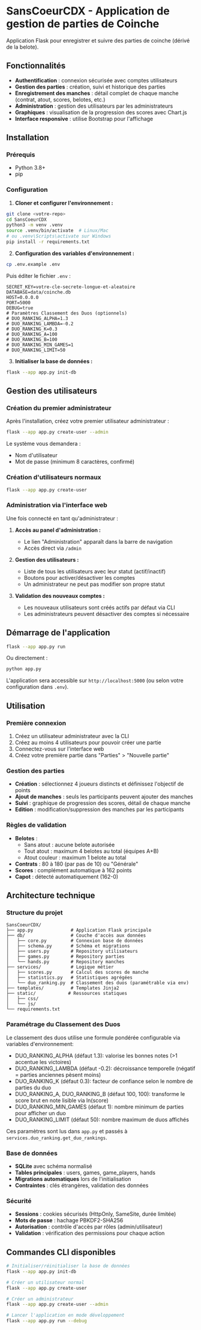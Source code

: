 # SansCoeurCDX - Application de gestion de parties de Coinche

Application Flask pour enregistrer et suivre des parties de coinche (dérivé de la belote).

## Fonctionnalités

- **Authentification** : connexion sécurisée avec comptes utilisateurs
- **Gestion des parties** : création, suivi et historique des parties
- **Enregistrement des manches** : détail complet de chaque manche (contrat, atout, scores, belotes, etc.)
- **Administration** : gestion des utilisateurs par les administrateurs
- **Graphiques** : visualisation de la progression des scores avec Chart.js
- **Interface responsive** : utilise Bootstrap pour l'affichage

## Installation

### Prérequis
- Python 3.8+
- pip

### Configuration

1. **Cloner et configurer l'environnement :**
```bash
git clone <votre-repo>
cd SansCoeurCDX
python3 -m venv .venv
source .venv/bin/activate  # Linux/Mac
# ou .venv\Scripts\activate sur Windows
pip install -r requirements.txt
```

2. **Configuration des variables d'environnement :**
```bash
cp .env.example .env
```

Puis éditer le fichier `.env` :
```env
SECRET_KEY=votre-cle-secrete-longue-et-aleatoire
DATABASE=data/coinche.db
HOST=0.0.0.0
PORT=5000
DEBUG=true
# Paramètres Classement des Duos (optionnels)
# DUO_RANKING_ALPHA=1.3
# DUO_RANKING_LAMBDA=-0.2
# DUO_RANKING_K=0.3
# DUO_RANKING_A=100
# DUO_RANKING_B=100
# DUO_RANKING_MIN_GAMES=1
# DUO_RANKING_LIMIT=50
```

3. **Initialiser la base de données :**
```bash
flask --app app.py init-db
```

## Gestion des utilisateurs

### Création du premier administrateur

Après l'installation, créez votre premier utilisateur administrateur :

```bash
flask --app app.py create-user --admin
```

Le système vous demandera :
- Nom d'utilisateur
- Mot de passe (minimum 8 caractères, confirmé)

### Création d'utilisateurs normaux

```bash
flask --app app.py create-user
```

### Administration via l'interface web

Une fois connecté en tant qu'administrateur :

1. **Accès au panel d'administration :**
   - Le lien "Administration" apparaît dans la barre de navigation
   - Accès direct via `/admin`

2. **Gestion des utilisateurs :**
   - Liste de tous les utilisateurs avec leur statut (actif/inactif)
   - Boutons pour activer/désactiver les comptes
   - Un administrateur ne peut pas modifier son propre statut

3. **Validation des nouveaux comptes :**
   - Les nouveaux utilisateurs sont créés actifs par défaut via CLI
   - Les administrateurs peuvent désactiver des comptes si nécessaire

## Démarrage de l'application

```bash
flask --app app.py run
```

Ou directement :
```bash
python app.py
```

L'application sera accessible sur `http://localhost:5000` (ou selon votre configuration dans `.env`).

## Utilisation

### Première connexion

1. Créez un utilisateur administrateur avec la CLI
2. Créez au moins 4 utilisateurs pour pouvoir créer une partie
3. Connectez-vous sur l'interface web
4. Créez votre première partie dans "Parties" > "Nouvelle partie"

### Gestion des parties

- **Création** : sélectionnez 4 joueurs distincts et définissez l'objectif de points
- **Ajout de manches** : seuls les participants peuvent ajouter des manches
- **Suivi** : graphique de progression des scores, détail de chaque manche
- **Edition** : modification/suppression des manches par les participants

### Règles de validation

- **Belotes** :
  - Sans atout : aucune belote autorisée
  - Tout atout : maximum 4 belotes au total (équipes A+B)
  - Atout couleur : maximum 1 belote au total
- **Contrats** : 80 à 180 (par pas de 10) ou "Générale"
- **Scores** : complément automatique à 162 points
- **Capot** : détecté automatiquement (162-0)

## Architecture technique

### Structure du projet
```
SansCoeurCDX/
├── app.py              # Application Flask principale
├── db/                 # Couche d'accès aux données
│   ├── core.py         # Connexion base de données
│   ├── schema.py       # Schéma et migrations
│   ├── users.py        # Repository utilisateurs
│   ├── games.py        # Repository parties
│   └── hands.py        # Repository manches
├── services/           # Logique métier
│   ├── scores.py       # Calcul des scores de manche
│   ├── statistics.py   # Statistiques agrégées
│   └── duo_ranking.py  # Classement des duos (paramétrable via env)
├── templates/          # Templates Jinja2
├── static/            # Ressources statiques
│   ├── css/
│   └── js/
└── requirements.txt
```

### Paramétrage du Classement des Duos

Le classement des duos utilise une formule pondérée configurable via variables d'environnement:

- DUO_RANKING_ALPHA (défaut 1.3): valorise les bonnes notes (>1 accentue les victoires)
- DUO_RANKING_LAMBDA (défaut -0.2): décroissance temporelle (négatif = parties anciennes pèsent moins)
- DUO_RANKING_K (défaut 0.3): facteur de confiance selon le nombre de parties du duo
- DUO_RANKING_A, DUO_RANKING_B (défaut 100, 100): transforme le score brut en note lisible via ln(score)
- DUO_RANKING_MIN_GAMES (défaut 1): nombre minimum de parties pour afficher un duo
- DUO_RANKING_LIMIT (défaut 50): nombre maximum de duos affichés

Ces paramètres sont lus dans `app.py` et passés à `services.duo_ranking.get_duo_rankings`.

### Base de données

- **SQLite** avec schéma normalisé
- **Tables principales** : users, games, game_players, hands
- **Migrations automatiques** lors de l'initialisation
- **Contraintes** : clés étrangères, validation des données

### Sécurité

- **Sessions** : cookies sécurisés (HttpOnly, SameSite, durée limitée)
- **Mots de passe** : hachage PBKDF2-SHA256
- **Autorisation** : contrôle d'accès par rôles (admin/utilisateur)
- **Validation** : vérification des permissions pour chaque action

## Commandes CLI disponibles

```bash
# Initialiser/réinitialiser la base de données
flask --app app.py init-db

# Créer un utilisateur normal
flask --app app.py create-user

# Créer un administrateur
flask --app app.py create-user --admin

# Lancer l'application en mode développement
flask --app app.py run --debug

